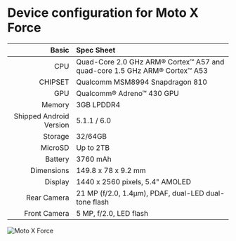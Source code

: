 Device configuration for Moto X Force 
=====================================

Basic   | Spec Sheet
-------:|:-------------------------
CPU     | Quad-Core 2.0 GHz ARM® Cortex™ A57 and quad-core 1.5 GHz ARM® Cortex™ A53
CHIPSET | Qualcomm MSM8994 Snapdragon 810
GPU     | Qualcomm® Adreno™ 430 GPU
Memory  | 3GB LPDDR4
Shipped Android Version | 5.1.1 / 6.0
Storage | 32/64GB
MicroSD | Up to 2TB
Battery | 3760 mAh 
Dimensions | 149.8 x 78 x 9.2 mm
Display | 1440 x 2560 pixels, 5.4" AMOLED
Rear Camera  | 21 MP (f/2.0, 1.4µm), PDAF, dual-LED dual-tone flash
Front Camera | 5 MP, f/2.0, LED flash

![Moto X Force](https://cdn2.gsmarena.com/vv/pics/motorola/motorola-moto-x-force4.jpg "Moto X Force")
